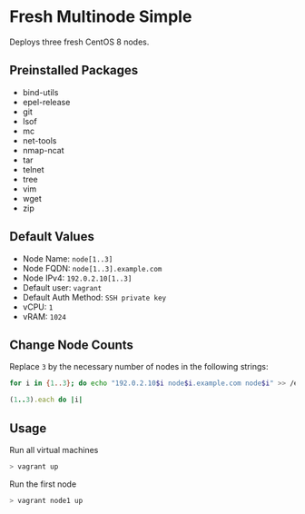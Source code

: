 Fresh Multinode Simple
======================

Deploys three fresh CentOS 8 nodes.

## Preinstalled Packages

* bind-utils
* epel-release
* git
* lsof
* mc
* net-tools
* nmap-ncat
* tar
* telnet
* tree
* vim
* wget
* zip

## Default Values

* Node Name: `node[1..3]`
* Node FQDN: `node[1..3].example.com`
* Node IPv4: `192.0.2.10[1..3]`
* Default user: `vagrant`
* Default Auth Method: `SSH private key`
* vCPU: `1`
* vRAM: `1024`

## Change Node Counts

Replace `3` by the necessary number of nodes in the following strings:

```bash
for i in {1..3}; do echo "192.0.2.10$i node$i.example.com node$i" >> /etc/hosts; done
```

```ruby
(1..3).each do |i|
```

## Usage

Run all virtual machines

```bash
> vagrant up
```

Run the first node

```bash
> vagrant node1 up
```
